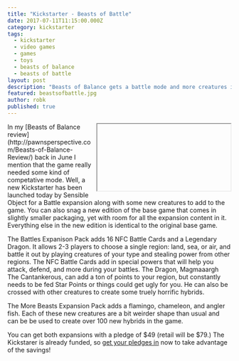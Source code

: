 ```yaml
---
title: "Kickstarter - Beasts of Battle"
date: 2017-07-11T11:15:00.000Z
category: kickstarter
tags:
  - kickstarter
  - video games
  - games
  - toys
  - beasts of balance
  - beasts of battle
layout: post
description: "Beasts of Balance gets a battle mode and more creatures in a new Kickstarter campaign."
featured: beastsofbattle.jpg
author: robk
published: true
---
```

<iframe style="float:right;margin-left:10px">src="https://www.kickstarter.com/projects/sensibleobject/beasts-of-balance-new-edition-and-battles-expansio/widget/card.html?v=2" width="220" height="420" frameborder="0" scrolling="no"></iframe>
In my [Beasts of Balance review](http://pawnsperspective.com/Beasts-of-Balance-Review/) back in June I mention that the game really needed some kind of competative mode. Well, a new Kickstarter has been launched today by Sensible Object for a Battle expansion along with some new creatures to add to the game. You can also snag a new edition of the base game that comes in slightly smaller packaging, yet with room for all the expansion content in it. Everything else in the new edition is identical to the original base game.

The Battles Expanison Pack adds 16 NFC Battle Cards and a Legendary Dragon. It allows 2-3 players to choose a single region: land, sea, or air, and battle it out by playing creatures of your type and stealing power from other regions. The NFC Battle Cards add in special powers that will help you attack, defend, and more during your battles. The Dragon, Magmaaargh The Cantankerous, can add a ton of points to your region, but constantly needs to be fed Star Points or things could get ugly for you. He can also be crossed with other creatures to create some truely horrific hybrids.

The More Beasts Expansion Pack adds a flamingo, chameleon, and angler fish. Each of these new creatures are a bit weirder shape than usual and can be be used to create over 100 new hybrids in the game.

You can get both expansions with a pledge of $49 (retail will be $79.) The Kickstarer is already funded, so [get your pledges in](https://www.kickstarter.com/projects/sensibleobject/beasts-of-balance-new-edition-and-battles-expansio#) now to take advantage of the savings!